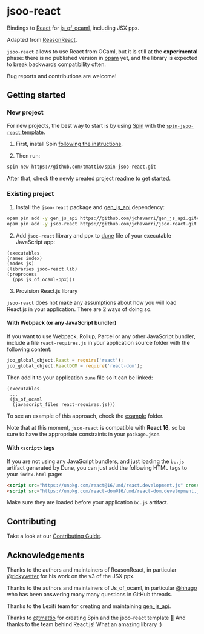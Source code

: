# jsoo-react

Bindings to [React](https://reactjs.org/) for [js_of_ocaml](ocsigen.org/js_of_ocaml/), including JSX ppx.

Adapted from [ReasonReact](https://github.com/reasonml/reason-react/).

`jsoo-react` allows to use React from OCaml, but it is still at the **experimental** phase: there is no published version in [opam](opam.ocaml.org/) yet, and the library is expected to break backwards compatibility often.

Bug reports and contributions are welcome!

## Getting started

### New project

For new projects, the best way to start is by using [Spin](https://github.com/tmattio/spin) with the [`spin-jsoo-react` template](https://github.com/tmattio/spin-jsoo-react/).

1. First, install Spin [following the instructions](https://github.com/tmattio/spin#installation).

2. Then run:

  ```bash
  spin new https://github.com/tmattio/spin-jsoo-react.git
  ```

  After that, check the newly created project readme to get started.

### Existing project

1. Install the `jsoo-react` package and [gen_js_api](https://github.com/LexiFi/gen_js_api) dependency:

  ```bash
  opam pin add -y gen_js_api https://github.com/jchavarri/gen_js_api.git#typ_var
  opam pin add -y jsoo-react https://github.com/jchavarri/jsoo-react.git
  ```

2. Add `jsoo-react` library and ppx to [dune](https://dune.readthedocs.io/en/stable/) file of your executable JavaScript app:

  ```
  (executables
  (names index)
  (modes js)
  (libraries jsoo-react.lib)
  (preprocess
    (pps js_of_ocaml-ppx)))
  ```

3. Provision React.js library

  `jsoo-react` does not make any assumptions about how you will load React.js in your application. There are 2 ways of doing so.

#### With Webpack (or any JavaScript bundler)

If you want to use Webpack, Rollup, Parcel or any other JavaScript bundler, include a file `react-requires.js` in your application source folder with the following content:

```js
joo_global_object.React = require('react');
joo_global_object.ReactDOM = require('react-dom');
```

Then add it to your application `dune` file so it can be linked:

```
(executables
 ...
 (js_of_ocaml
  (javascript_files react-requires.js)))
```

To see an example of this approach, check the [example](example) folder.

Note that at this moment, `jsoo-react` is compatible with **React 16**, so be sure to have the appropriate constraints in your `package.json`.

#### With `<script>` tags

If you are not using any JavaScript bundlers, and just loading the `bc.js` artifact generated by Dune, you can just add the following HTML tags to your `index.html` page:

```html
<script src="https://unpkg.com/react@16/umd/react.development.js" crossorigin></script>
<script src="https://unpkg.com/react-dom@16/umd/react-dom.development.js" crossorigin></script>
```

Make sure they are loaded before your application `bc.js` artifact.

## Contributing

Take a look at our [Contributing Guide](CONTRIBUTING.md).

## Acknowledgements

Thanks to the authors and maintainers of ReasonReact, in particular [@rickyvetter](https://github.com/rickyvetter) for his work on the v3 of the JSX ppx.

Thanks to the authors and maintainers of Js_of_ocaml, in particular [@hhugo](https://github.com/hhugo) who has been answering many many questions in GitHub threads.

Thanks to the Lexifi team for creating and maintaining [gen_js_api](https://github.com/LexiFi/gen_js_api).

Thanks to [@tmattio](https://github.com/tmattio/) for creating Spin and the jsoo-react template :raised_hands:
And thanks to the team behind React.js! What an amazing library :)
